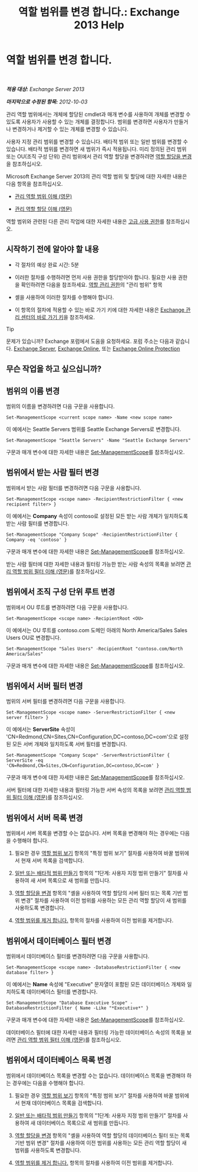 ﻿---
title: '역할 범위를 변경 합니다.: Exchange 2013 Help'
TOCTitle: 역할 범위를 변경 합니다.
ms:assetid: 9180e1e0-c352-4ccd-8da6-885a2e309867
ms:mtpsurl: https://technet.microsoft.com/ko-kr/library/Dd298145(v=EXCHG.150)
ms:contentKeyID: 50483671
ms.date: 05/22/2018
mtps_version: v=EXCHG.150
ms.translationtype: MT
---

# 역할 범위를 변경 합니다.

 

_**적용 대상:** Exchange Server 2013_

_**마지막으로 수정된 항목:** 2012-10-03_

관리 역할 범위에서는 개체에 할당된 cmdlet과 매개 변수를 사용하여 개체를 변경할 수 있도록 사용자가 사용할 수 있는 개체를 결정합니다. 범위를 변경하면 사용자가 만들거나 변경하거나 제거할 수 있는 개체를 변경할 수 있습니다.

사용자 지정 관리 범위를 변경할 수 있습니다. 배타적 범위 또는 일반 범위를 변경할 수 있습니다. 배타적 범위를 변경하면 새 범위가 즉시 적용됩니다. 미리 정의된 관리 범위 또는 OU(조직 구성 단위) 관리 범위에서 관리 역할 할당을 변경하려면 [역할 할당을 변경](change-a-role-assignment-exchange-2013-help.md)을 참조하십시오.

Microsoft Exchange Server 2013의 관리 역할 범위 및 할당에 대한 자세한 내용은 다음 항목을 참조하십시오.

  - [관리 역할 범위 이해 (영문)](understanding-management-role-scopes-exchange-2013-help.md)

  - [관리 역할 할당 이해 (영문)](understanding-management-role-assignments-exchange-2013-help.md)

역할 범위와 관련된 다른 관리 작업에 대한 자세한 내용은 [고급 사용 권한](advanced-permissions-exchange-2013-help.md)를 참조하십시오.

## 시작하기 전에 알아야 할 내용

  - 각 절차의 예상 완료 시간: 5분

  - 이러한 절차를 수행하려면 먼저 사용 권한을 할당받아야 합니다. 필요한 사용 권한을 확인하려면 다음을 참조하세요. [역할 관리 권한](role-management-permissions-exchange-2013-help.md)의 "관리 범위" 항목

  - 셸을 사용하여 이러한 절차를 수행해야 합니다.

  - 이 항목의 절차에 적용할 수 있는 바로 가기 키에 대한 자세한 내용은 [Exchange 관리 센터의 바로 가기 키](keyboard-shortcuts-in-the-exchange-admin-center-exchange-online-protection-help.md)을 참조하세요.


> [!TIP]
> 문제가 있습니까? Exchange 포럼에서 도움을 요청하세요. 포럼 주소는 다음과 같습니다. <A href="https://go.microsoft.com/fwlink/p/?linkid=60612">Exchange Server</A>, <A href="https://go.microsoft.com/fwlink/p/?linkid=267542">Exchange Online</A>, 또는 <A href="https://go.microsoft.com/fwlink/p/?linkid=285351">Exchange Online Protection</A>



## 무슨 작업을 하고 싶으십니까?

## 범위의 이름 변경

범위의 이름을 변경하려면 다음 구문을 사용합니다.

    Set-ManagementScope <current scope name> -Name <new scope name>

이 예에서는 Seattle Servers 범위를 Seattle Exchange Servers로 변경합니다.

    Set-ManagementScope "Seattle Servers" -Name "Seattle Exchange Servers"

구문과 매개 변수에 대한 자세한 내용은 [Set-ManagementScope](https://technet.microsoft.com/ko-kr/library/dd297996\(v=exchg.150\))를 참조하십시오.

## 범위에서 받는 사람 필터 변경

범위에서 받는 사람 필터를 변경하려면 다음 구문을 사용합니다.

    Set-ManagementScope <scope name> -RecipientRestrictionFilter { <new recipient filter> }

이 예에서는 **Company** 속성이 contoso로 설정된 모든 받는 사람 개체가 일치하도록 받는 사람 필터를 변경합니다.

    Set-ManagementScope "Company Scope" -RecipientRestrictionFilter { Company -eq 'contoso' }

구문과 매개 변수에 대한 자세한 내용은 [Set-ManagementScope](https://technet.microsoft.com/ko-kr/library/dd297996\(v=exchg.150\))를 참조하십시오.

받는 사람 필터에 대한 자세한 내용과 필터링 가능한 받는 사람 속성의 목록을 보려면 [관리 역할 범위 필터 이해 (영문)](understanding-management-role-scope-filters-exchange-2013-help.md)를 참조하십시오.

## 범위에서 조직 구성 단위 루트 변경

범위에서 OU 루트를 변경하려면 다음 구문을 사용합니다.

    Set-ManagementScope <scope name> -RecipientRoot <OU>

이 예에서는 OU 루트를 contoso.com 도메인 아래의 North America/Sales Sales Users OU로 변경합니다.

    Set-ManagementScope "Sales Users" -RecipientRoot "contoso.com/North America/Sales"

구문과 매개 변수에 대한 자세한 내용은 [Set-ManagementScope](https://technet.microsoft.com/ko-kr/library/dd297996\(v=exchg.150\))를 참조하십시오.

## 범위에서 서버 필터 변경

범위의 서버 필터를 변경하려면 다음 구문을 사용합니다.

    Set-ManagementScope <scope name> -ServerRestrictionFilter { <new server filter> }

이 예에서는 **ServerSite** 속성이 'CN=Redmond,CN=Sites,CN=Configuration,DC=contoso,DC=com'으로 설정된 모든 서버 개체와 일치하도록 서버 필터를 변경합니다.

    Set-ManagementScope "Company Scope" -ServerRestrictionFilter { ServerSite -eq 'CN=Redmond,CN=Sites,CN=Configuration,DC=contoso,DC=com' }

구문과 매개 변수에 대한 자세한 내용은 [Set-ManagementScope](https://technet.microsoft.com/ko-kr/library/dd297996\(v=exchg.150\))를 참조하십시오.

서버 필터에 대한 자세한 내용과 필터링 가능한 서버 속성의 목록을 보려면 [관리 역할 범위 필터 이해 (영문)](understanding-management-role-scope-filters-exchange-2013-help.md)를 참조하십시오.

## 범위에서 서버 목록 변경

범위에서 서버 목록을 변경할 수는 없습니다. 서버 목록을 변경해야 하는 경우에는 다음을 수행해야 합니다.

1.  필요한 경우 [역할 범위 보기](view-role-scopes-exchange-2013-help.md) 항목의 "특정 범위 보기" 절차를 사용하여 바꿀 범위에서 현재 서버 목록을 검색합니다.

2.  [일반 또는 배타적 범위 만들기](create-a-regular-or-exclusive-scope-exchange-2013-help.md) 항목의 "1단계: 사용자 지정 범위 만들기" 절차를 사용하여 새 서버 목록으로 새 범위를 만듭니다.

3.  [역할 할당을 변경](change-a-role-assignment-exchange-2013-help.md) 항목의 "셸을 사용하여 역할 할당의 서버 필터 또는 목록 기반 범위 변경" 절차를 사용하여 이전 범위를 사용하는 모든 관리 역할 할당이 새 범위를 사용하도록 변경합니다.

4.  [역할 범위를 제거 합니다.](remove-a-role-scope-exchange-2013-help.md) 항목의 절차를 사용하여 이전 범위를 제거합니다.

## 범위에서 데이터베이스 필터 변경

범위에서 데이터베이스 필터를 변경하려면 다음 구문을 사용합니다.

    Set-ManagementScope <scope name> -DatabaseRestrictionFilter { <new database filter> }

이 예에서는 **Name** 속성에 "Executive" 문자열이 포함된 모든 데이터베이스 개체와 일치하도록 데이터베이스 필터를 변경합니다.

    Set-ManagementScope "Database Executive Scope" -DatabaseRestrictionFilter { Name -Like "*Executive*" }

구문과 매개 변수에 대한 자세한 내용은 [Set-ManagementScope](https://technet.microsoft.com/ko-kr/library/dd297996\(v=exchg.150\))를 참조하십시오.

데이터베이스 필터에 대한 자세한 내용과 필터링 가능한 데이터베이스 속성의 목록을 보려면 [관리 역할 범위 필터 이해 (영문)](understanding-management-role-scope-filters-exchange-2013-help.md)를 참조하십시오.

## 범위에서 데이터베이스 목록 변경

범위에서 데이터베이스 목록을 변경할 수는 없습니다. 데이터베이스 목록을 변경해야 하는 경우에는 다음을 수행해야 합니다.

1.  필요한 경우 [역할 범위 보기](view-role-scopes-exchange-2013-help.md) 항목의 "특정 범위 보기" 절차를 사용하여 바꿀 범위에서 현재 데이터베이스 목록을 검색합니다.

2.  [일반 또는 배타적 범위 만들기](create-a-regular-or-exclusive-scope-exchange-2013-help.md) 항목의 "1단계: 사용자 지정 범위 만들기" 절차를 사용하여 새 데이터베이스 목록으로 새 범위를 만듭니다.

3.  [역할 할당을 변경](change-a-role-assignment-exchange-2013-help.md) 항목의 "셸을 사용하여 역할 할당의 데이터베이스 필터 또는 목록 기반 범위 변경" 절차를 사용하여 이전 범위를 사용하는 모든 관리 역할 할당이 새 범위를 사용하도록 변경합니다.

4.  [역할 범위를 제거 합니다.](remove-a-role-scope-exchange-2013-help.md) 항목의 절차를 사용하여 이전 범위를 제거합니다.

